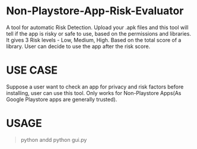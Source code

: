 # Non-Playstore-App-Risk-Evaluator
A tool for automatic Risk Detection.
Upload your .apk files and this tool will tell if the app is risky or safe to use, based on the permissions and libraries.
It gives 3 Risk levels - Low, Medium, High. Based on the total score of a library.
User can decide to use the app after the risk score.
# USE CASE 
Suppose a user want to check an app for privacy and risk factors before installing, user can use this tool. Only works for Non-Playstore Apps(As Google Playstore apps are generally trusted).
# USAGE
>python andd python gui.py

  

